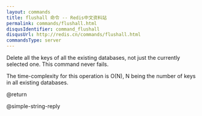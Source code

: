 ```yaml
---
layout: commands
title: flushall 命令 -- Redis中文资料站
permalink: commands/flushall.html
disqusIdentifier: command_flushall
disqusUrl: http://redis.cn/commands/flushall.html
commandsType: server
---
```


Delete all the keys of all the existing databases, not just the currently
selected one.
This command never fails.

The time-complexity for this operation is O(N), N being the number of
keys in all existing databases.

@return

@simple-string-reply
